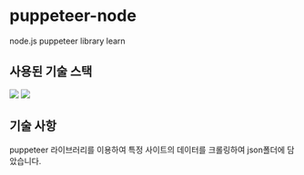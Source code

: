 # puppeteer-node
node.js puppeteer library learn

## 사용된 기술 스택
<img src="https://img.shields.io/badge/javascript-F7DF1E?style=for-the-badge&logo=javascript&logoColor=black">   <img src="https://img.shields.io/badge/node.js-339933?style=for-the-badge&logo=Node.js&logoColor=white">

## 기술 사항
puppeteer 라이브러리를 이용하여 특정 사이트의 데이터를 크롤링하여
json폴더에 담았습니다.
